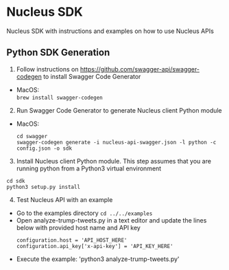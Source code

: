 # Nucleus SDK
Nucleus SDK with instructions and examples on how to use Nucleus APIs

## Python SDK Generation
1. Follow instructions on https://github.com/swagger-api/swagger-codegen to install Swagger Code Generator
  * MacOS:   
    `brew install swagger-codegen`

2. Run Swagger Code Generator to generate Nucleus client Python module
  * MacOS:  
    ```
    cd swagger
    swagger-codegen generate -i nucleus-api-swagger.json -l python -c config.json -o sdk
    ```

3. Install Nucleus client Python module. This step assumes that you are running python from a Python3 virtual environment
```
cd sdk
python3 setup.py install
```

4. Test Nucleus API with an example
  * Go to the examples directory `cd ../../examples`
  * Open analyze-trump-tweets.py in a text editor and update the lines below with provided host name and API key  
    ```
    configuration.host = 'API_HOST_HERE'
    configuration.api_key['x-api-key'] = 'API_KEY_HERE'
    ```
  * Execute the example: 'python3 analyze-trump-tweets.py' 
